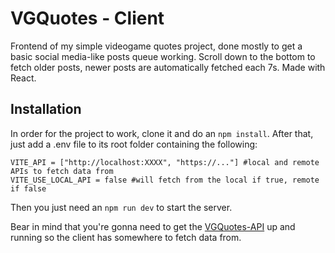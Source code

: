 # VGQuotes - Client

Frontend of my simple videogame quotes project, done mostly to get a basic social media-like posts queue working. Scroll down to the bottom to fetch older posts, newer posts are automatically fetched each 7s. Made with React.

## Installation

In order for the project to work, clone it and do an `npm install`. After that, just add a .env file to its root folder containing the following:

```
VITE_API = ["http://localhost:XXXX", "https://..."] #local and remote APIs to fetch data from
VITE_USE_LOCAL_API = false #will fetch from the local if true, remote if false
```

Then you just need an `npm run dev` to start the server.

Bear in mind that you're gonna need to get the [VGQuotes-API](https://gitlab.com/vgquotes/vgquotes-api) up and running so the client has somewhere to fetch data from.